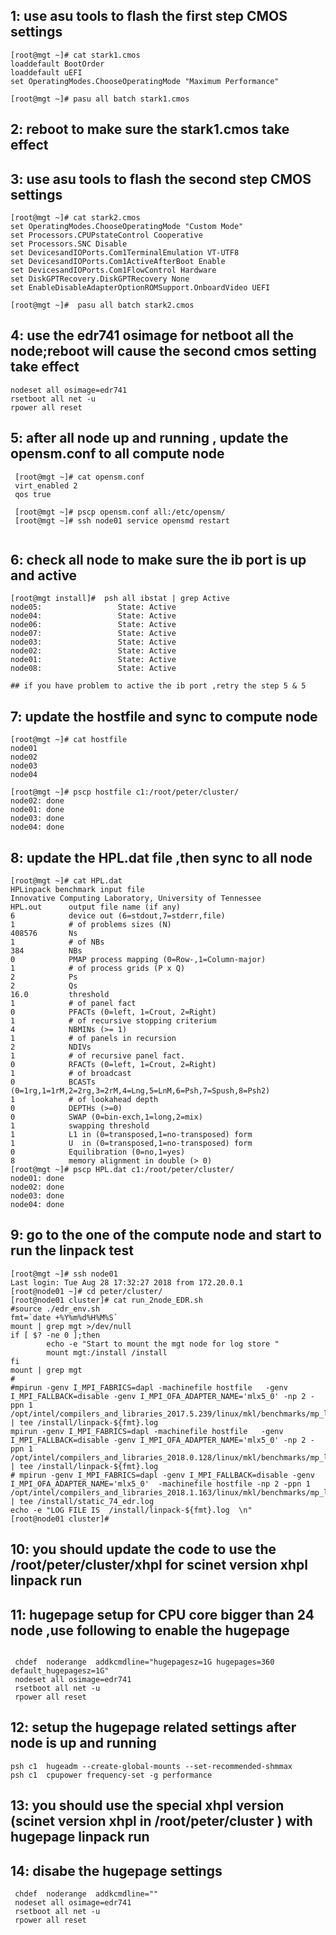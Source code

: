 ## 1:   use asu tools to flash the first step  CMOS settings 
```
[root@mgt ~]# cat stark1.cmos
loaddefault BootOrder
loaddefault uEFI
set OperatingModes.ChooseOperatingMode "Maximum Performance"

[root@mgt ~]# pasu all batch stark1.cmos

```
## 2:   reboot to make sure the stark1.cmos take effect
## 3:   use asu tools to flash the second step CMOS settings 
```
[root@mgt ~]# cat stark2.cmos
set OperatingModes.ChooseOperatingMode "Custom Mode"
set Processors.CPUPstateControl Cooperative
set Processors.SNC Disable
set DevicesandIOPorts.Com1TerminalEmulation VT-UTF8
set DevicesandIOPorts.Com1ActiveAfterBoot Enable
set DevicesandIOPorts.Com1FlowControl Hardware
set DiskGPTRecovery.DiskGPTRecovery None
set EnableDisableAdapterOptionROMSupport.OnboardVideo UEFI

[root@mgt ~]#  pasu all batch stark2.cmos

```
## 4:   use the edr741 osimage  for netboot all the node;reboot will cause the second cmos setting take effect 

```
nodeset all osimage=edr741
rsetboot all net -u
rpower all reset

```
## 5:   after all node up and running , update the opensm.conf to all compute node 

```
 [root@mgt ~]# cat opensm.conf
 virt_enabled 2
 qos true

 [root@mgt ~]# pscp opensm.conf all:/etc/opensm/
 [root@mgt ~]# ssh node01 service opensmd restart
 
```
## 6:   check all node to make sure the ib port is up and active 

```
[root@mgt install]#  psh all ibstat | grep Active
node05:                 State: Active
node04:                 State: Active
node06:                 State: Active
node07:                 State: Active
node03:                 State: Active
node02:                 State: Active
node01:                 State: Active
node08:                 State: Active

## if you have problem to active the ib port ,retry the step 5 & 5

```
## 7:   update the hostfile and sync to compute node 

```
[root@mgt ~]# cat hostfile
node01
node02
node03
node04

[root@mgt ~]# pscp hostfile c1:/root/peter/cluster/
node02: done
node01: done
node03: done
node04: done

```
## 8:  update the HPL.dat file ,then sync to all node 

```
[root@mgt ~]# cat HPL.dat
HPLinpack benchmark input file
Innovative Computing Laboratory, University of Tennessee
HPL.out      output file name (if any)
6            device out (6=stdout,7=stderr,file)
1            # of problems sizes (N)
408576       Ns
1            # of NBs
384          NBs
0            PMAP process mapping (0=Row-,1=Column-major)
1            # of process grids (P x Q)
2            Ps
2            Qs
16.0         threshold
1            # of panel fact
0            PFACTs (0=left, 1=Crout, 2=Right)
1            # of recursive stopping criterium
4            NBMINs (>= 1)
1            # of panels in recursion
2            NDIVs
1            # of recursive panel fact.
0            RFACTs (0=left, 1=Crout, 2=Right)
1            # of broadcast
0            BCASTs (0=1rg,1=1rM,2=2rg,3=2rM,4=Lng,5=LnM,6=Psh,7=Spush,8=Psh2)
1            # of lookahead depth
0            DEPTHs (>=0)
0            SWAP (0=bin-exch,1=long,2=mix)
1            swapping threshold
1            L1 in (0=transposed,1=no-transposed) form
1            U  in (0=transposed,1=no-transposed) form
0            Equilibration (0=no,1=yes)
8            memory alignment in double (> 0)
[root@mgt ~]# pscp HPL.dat c1:/root/peter/cluster/
node01: done
node02: done
node03: done
node04: done

```
## 9:  go to the one of the compute node and start to run the linpack test 

```
[root@mgt ~]# ssh node01
Last login: Tue Aug 28 17:32:27 2018 from 172.20.0.1
[root@node01 ~]# cd peter/cluster/
[root@node01 cluster]# cat run_2node_EDR.sh
#source ./edr_env.sh
fmt=`date +%Y%m%d%H%M%S`
mount | grep mgt >/dev/null
if [ $? -ne 0 ];then
        echo -e "Start to mount the mgt node for log store "
        mount mgt:/install /install
fi
mount | grep mgt
#
#mpirun -genv I_MPI_FABRICS=dapl -machinefile hostfile   -genv I_MPI_FALLBACK=disable -genv I_MPI_OFA_ADAPTER_NAME='mlx5_0' -np 2 -ppn 1 /opt/intel/compilers_and_libraries_2017.5.239/linux/mkl/benchmarks/mp_linpack/xhpl_intel64_dynamic | tee /install/linpack-${fmt}.log
mpirun -genv I_MPI_FABRICS=dapl -machinefile hostfile   -genv I_MPI_FALLBACK=disable -genv I_MPI_OFA_ADAPTER_NAME='mlx5_0' -np 2 -ppn 1 /opt/intel/compilers_and_libraries_2018.0.128/linux/mkl/benchmarks/mp_linpack/xhpl_intel64_dynamic | tee /install/linpack-${fmt}.log
# mpirun -genv I_MPI_FABRICS=dapl -genv I_MPI_FALLBACK=disable -genv I_MPI_OFA_ADAPTER_NAME='mlx5_0'  -machinefile hostfile -np 2 -ppn 1 /opt/intel/compilers_and_libraries_2018.1.163/linux/mkl/benchmarks/mp_linpack/xhpl_intel64_static | tee /install/static_74_edr.log
echo -e "LOG FILE IS  /install/linpack-${fmt}.log  \n"
[root@node01 cluster]#
```
## 10:  you should update the code to use the /root/peter/cluster/xhpl for scinet version xhpl linpack run 

## 11:	  hugepage setup for CPU core bigger than 24 node ,use following to enable the hugepage 
```

 chdef  noderange  addkcmdline="hugepagesz=1G hugepages=360 default_hugepagesz=1G" 
 nodeset all osimage=edr741
 rsetboot all net -u
 rpower all reset

```
## 12:	setup the hugepage related settings after node is up and running 
```
psh c1  hugeadm --create-global-mounts --set-recommended-shmmax
psh c1  cpupower frequency-set -g performance

```
## 13:	you should use the special xhpl version (scinet version xhpl in /root/peter/cluster ) with hugepage linpack run 
## 14:  disabe the hugepage settings 
```
 chdef  noderange  addkcmdline=""
 nodeset all osimage=edr741
 rsetboot all net -u
 rpower all reset
```
## 
